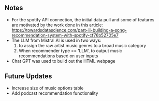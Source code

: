 ## Notes
- For the spotify API connection, the initial data pull and some of features are motivated by the work done in this article: https://towardsdatascience.com/part-iii-building-a-song-recommendation-system-with-spotify-cf76b52705e7
- The LLM from Mistral AI is used in two ways:
  1. to assign the raw artist music genres to a broad music category
  2. When recommender type == 'LLM', to output music recommendations based on user inputs
- Chat GPT was used to build out the HTML webpage

## Future Updates
- Increase size of music options table
- Add podcast recommendation functionality 
   
